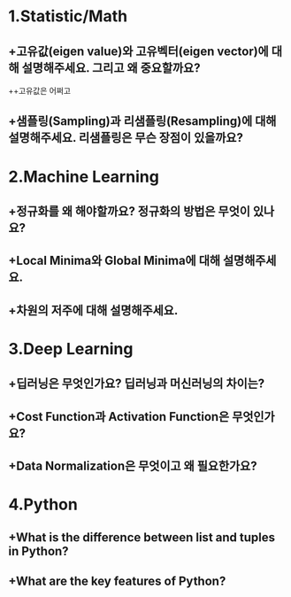 1.Statistic/Math
===============
+고유값(eigen value)와 고유벡터(eigen vector)에 대해 설명해주세요. 그리고 왜 중요할까요?
---------------------------------------------------------------------
++고유값은 어쩌고

+샘플링(Sampling)과 리샘플링(Resampling)에 대해 설명해주세요. 리샘플링은 무슨 장점이 있을까요?
---------------------------------------------------------------------


2.Machine Learning 
===============
+정규화를 왜 해야할까요? 정규화의 방법은 무엇이 있나요?
---------------------------------------------------------------------

+Local Minima와 Global Minima에 대해 설명해주세요.
---------------------------------------------------------------------

+차원의 저주에 대해 설명해주세요.
---------------------------------------------------------------------


3.Deep Learning
========================
+딥러닝은 무엇인가요? 딥러닝과 머신러닝의 차이는?
---------------------------------------------------------------------

+Cost Function과 Activation Function은 무엇인가요?
---------------------------------------------------------------------

+Data Normalization은 무엇이고 왜 필요한가요?
---------------------------------------------------------------------

4.Python
=============================

+What is the difference between list and tuples in Python?
---------------------------------------------------------------------

+What are the key features of Python?
---------------------------------------------------------------------

